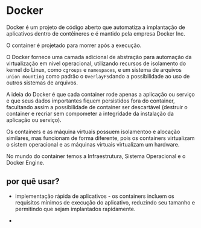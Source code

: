 # Docker
Docker é um projeto de código aberto que automatiza a implantação de aplicativos dentro de contêineres e é mantido pela empresa Docker Inc.

O container é projetado para morrer após a execução.

O Docker fornece uma camada adicional de abstração para automação da virtualização em nível operacional, utilizando recursos de isolamento do kernel do Linux, como `cgroups` e `namespaces`, e um sistema de arquivos `union mounting` como padrão o `OverlayFS`dando a possibilidade ao uso de outros sistemas de arquivos.

A ideia do Docker é que cada container rode apenas a aplicação ou serviço e que seus dados importantes fiquem persistidos fora do container, facultando assim a possibilidade de container ser descartável (destruir o container e recriar sem compometer a integridade da instalação da aplicação ou serviço).

Os containers e as máquina virtuais possuem isolamentoo e alocação similares, mas funcionam de forma diferente, pois os containers virtualizam o sistem operacional e as máquinas virtuais virtualizam um hardware.

No mundo do container temos a Infraestrutura, Sistema Operacional e o Docker Engine.

## por quê usar?
- implementação rápida de aplicativos - os containers incluem os requisitos mínimos de execução do aplicativo, reduzindo seu tamanho e permitindo que sejam implantados rapidamente.

- 

